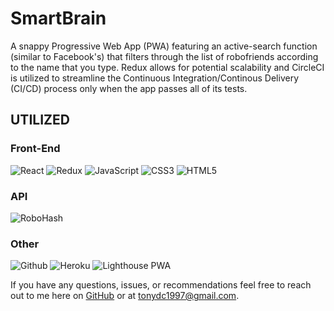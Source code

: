 # SmartBrain

A snappy Progressive Web App (PWA) featuring an active-search function (similar to Facebook's) that filters through the list of robofriends according to the name that you type. Redux allows for potential scalability and CircleCI is utilized to streamline the Continuous Integration/Continous Delivery (CI/CD) process only when the app passes all of its tests.

## UTILIZED

### Front-End

![React](https://icongr.am/devicon/react-original-wordmark.svg?size=75)
![Redux](https://icongr.am/simple/redux.svg?size=75)
![JavaScript](https://icongr.am/devicon/javascript-original.svg?size=75)
![CSS3](https://icongr.am/devicon/css3-original-wordmark.svg?size=75?)
![HTML5](https://icongr.am/devicon/html5-original-wordmark.svg?size=75)

### API

![RoboHash](https://robohash.org/set_set3/3.14159?size=75x75)

### Other

![Github](https://icongr.am/devicon/github-original-wordmark.svg?size=75)
![Heroku](https://icongr.am/devicon/heroku-original-wordmark.svg?size=75)
![Lighthouse PWA](https://icongr.am/material/lighthouse-on.svg?size=75)

If you have any questions, issues, or recommendations feel free to reach out to me here on [GitHub](https://github.com/tonydc1997) or at tonydc1997@gmail.com.
